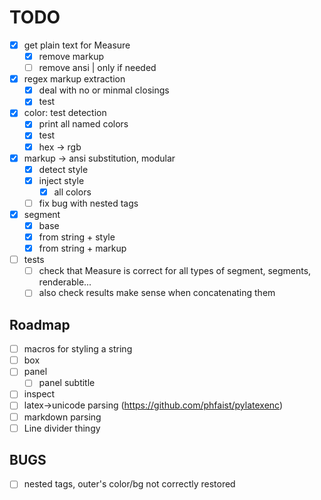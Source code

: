 # TODO
- [x] get plain text for Measure
  - [x] remove markup
  - [ ] remove ansi | only if needed
  
- [x] regex markup extraction
  - [x] deal with no or minmal closings
  - [x] test

- [x] color: test detection
  - [x] print all named colors
  - [x] test
  - [x] hex -> rgb

- [x] markup -> ansi substitution, modular
  - [x] detect style
  - [x] inject style
    - [x] all colors
  - [ ] fix bug with nested tags
  
- [x] segment
  - [x] base
  - [x] from string + style
  - [x] from string + markup

- [ ] tests
  - [ ] check that Measure is correct for all types of segment, segments, renderable...
  - [ ] also check results make sense when concatenating them

## Roadmap
- [ ] macros for styling a string
- [ ] box
- [ ] panel
  - [ ] panel subtitle
- [ ] inspect
- [ ] latex->unicode parsing (https://github.com/phfaist/pylatexenc)
- [ ] markdown parsing
- [ ] Line divider thingy

## BUGS
- [ ] nested tags, outer's color/bg not correctly restored